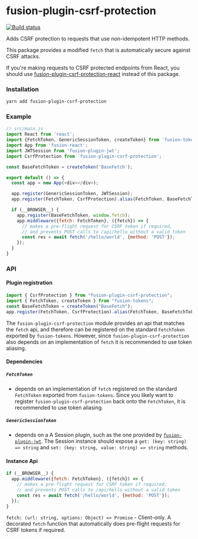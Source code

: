 # fusion-plugin-csrf-protection

[![Build status](https://badge.buildkite.com/3fef89529147193838107b8bf6a5e0cb9f1dc8d11502461920.svg?branch=master)](https://buildkite.com/uberopensource/fusion-plugin-csrf-protection)

Adds CSRF protection to requests that use non-idempotent HTTP methods.

This package provides a modified `fetch` that is automatically secure against CSRF attacks.

If you're making requests to CSRF protected endpoints from React, you should use [fusion-plugin-csrf-protection-react](https://github.com/fusionjs/fusion-plugin-csrf-protection-react) instead of this package.

### Installation

```sh
yarn add fusion-plugin-csrf-protection
```

### Example

```js
// src/main.js
import React from 'react';
import {FetchToken, GenericSessionToken, createToken} from 'fusion-tokens';
import App from 'fusion-react';
import JWTSession from 'fusion-plugin-jwt';
import CsrfProtection from 'fusion-plugin-csrf-protection';

const BaseFetchToken = createToken('BaseFetch');

export default () => {
  const app = new App(<div></div>);

  app.register(GenericSessionToken, JWTSession);
  app.register(FetchToken, CsrfProtection).alias(FetchToken, BaseFetchToken);

  if (__BROWSER__) {
    app.register(BaseFetchToken, window.fetch);
    app.middleware({fetch: FetchToken}, ({fetch}) => {
      // makes a pre-flight request for CSRF token if required,
      // and prevents POST calls to /api/hello without a valid token
      const res = await fetch('/hello/world', {method: 'POST'});
    });
  }
}
```

### API

#### Plugin registration

```js
import { CsrfProtection } from "fusion-plugin-csrf-protection";
import { FetchToken, createToken } from "fusion-tokens";
const BaseFetchToken = createToken("BaseFetch");
app.register(FetchToken, CsrfProtection).alias(FetchToken, BaseFetchToken);
```

The `fusion-plugin-csrf-protection` module provides an api that matches the `fetch` api, 
and therefore can be registered on the standard `FetchToken` exported by `fusion-tokens`. 
However, since `fusion-plugin-csrf-protection` also depends on an implementation of `fetch` 
it is recommended to use token aliasing.

#### Dependencies

##### `FetchToken`

- depends on an implementation of `fetch` registered on the standard `FetchToken` exported from `fusion-tokens`. Since you likely want to register `fusion-plugin-csrf-protection` back onto the `FetchToken`, it is recommended to use
token aliasing.

##### `GenericSessionToken`

- depends on a A Session plugin, such as the one provided by [`fusion-plugin-jwt`](https://github.com/fusionjs/fusion-plugin-jwt). 
The Session instance should expose a `get: (key: string) => string` and `set: (key: string, value: string) => string` methods.

#### Instance Api 

```js
if (__BROWSER__) {
  app.middleware({fetch: FetchToken}, ({fetch}) => {
    // makes a pre-flight request for CSRF token if required,
    // and prevents POST calls to /api/hello without a valid token
    const res = await fetch('/hello/world', {method: 'POST'});
  });
}
```

`fetch: (url: string, options: Object) => Promise` - Client-only. A decorated `fetch` function that automatically does pre-flight requests for CSRF tokens if required.
